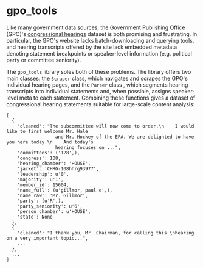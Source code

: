 # gpo_tools

Like many government data sources, the Government Publishing Office (GPO)'s [congressional hearings](https://www.gpo.gov/fdsys/browse/collection.action?collectionCode=CHRG) dataset is both promising and frustrating. In particular, the GPO's website lacks batch-downloading and querying tools, and hearing transcripts offered by the site lack embedded metadata denoting statement breakpoints or speaker-level information (e.g. political party or committee seniority).

The ``gpo_tools`` library soles both of these problems.  The library offers two main classes: the ``Scraper`` class, which navigates and scrapes the GPO's individual hearing pages, and the ``Parser`` class , which segments hearing transcripts into individual statements and, when possible, assigns speaker-level meta to each statement.  Combining these functions gives a dataset of congressional hearing statements suitable for large-scale content analysis:

```
[
  {
    'cleaned': "The subcommittee will now come to order.\n    I would like to first welcome Mr. Hale 
                  and Mr. Hockey of the EPA. We are delighted to have you here today.\n    And today's 
                  hearing focuses on ...",
    'committees': ('128',),
    'congress': 108,
    'hearing_chamber': 'HOUSE',
    'jacket': 'CHRG-108hhrg93977',
    'leadership': u'0',
    'majority': u'1',
    'member_id': 15604,
    'name_full': (u'gillmor, paul e',),
    'name_raw': 'Mr. Gillmor',
    'party': (u'R',),
    'party_seniority': u'6',
    'person_chamber': u'HOUSE',
    'state': None
  },
  {
    'cleaned': "I thank you, Mr. Chairman, for calling this \nhearing on a very important topic...",
    ...
  },
  ...
]
```
